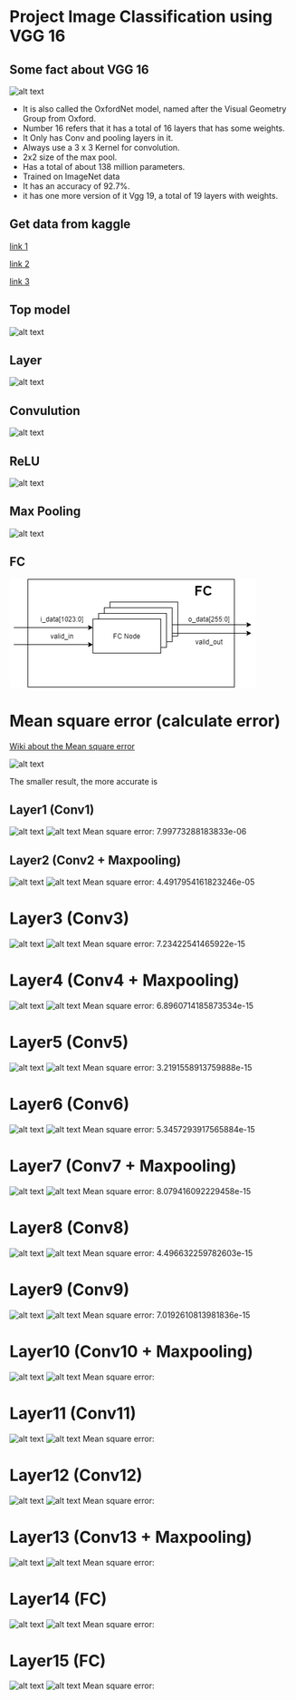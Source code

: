 # Project Image Classification using VGG 16
## Some fact about VGG 16

![alt text](https://github.com/18520381/434_Project_10/blob/main/VGG16%20Project/PNG/VGG16.png)

- It is also called the OxfordNet model, named after the Visual Geometry Group from Oxford.
- Number 16 refers that it has a total of 16 layers that has some weights.
- It Only has Conv and pooling layers in it.
- Always use a 3 x 3 Kernel for convolution.
- 2x2 size of the max pool.
- Has a total of about 138 million parameters.
- Trained on ImageNet data
- It has an accuracy of 92.7%.
- it has one more version of it Vgg 19, a total of 19 layers with weights.
## Get data from kaggle
[link 1](https://www.kaggle.com/kritikseth/fruit-and-vegetable-image-recognition)

[link 2](https://www.kaggle.com/olgabelitskaya/tomato-cultivars)

[link 3](https://www.kaggle.com/moltean/fruits)

## Top model
![alt text](https://github.com/18520381/434_Project_10/blob/main/VGG16%20Project/PNG/TopModel.png)

## Layer
![alt text](https://github.com/18520381/434_Project_10/blob/2f126a0307debdbcf69e54d4efa48217cef367b6/VGG16%20Project/PNG/Layer.png)

## Convulution
![alt text](https://github.com/18520381/434_Project_10/blob/main/VGG16%20Project/PNG/Conv3x3.png)

## ReLU
![alt text](https://github.com/18520381/434_Project_10/blob/main/VGG16%20Project/PNG/ReLU.png)

## Max Pooling  
![alt text](https://github.com/18520381/434_Project_10/blob/main/VGG16%20Project/PNG/Max_Pooling.png)

## FC
![alt text](https://github.com/18520381/434_Project_10/blob/main/VGG16%20Project/PNG/FC.png)

# Mean square error (calculate error)
[Wiki about the Mean square error](https://en.wikipedia.org/wiki/Mean_squared_error)


![alt text](https://github.com/18520381/434_Project_10/blob/3ddc6cf3ec1944ce13b4ee0afa98a33d40a207d5/VGG16%20Project/PNG/MSE.png)


The smaller result, the more accurate is

## Layer1 (Conv1)
![alt text](https://github.com/18520381/434_Project_10/blob/b95783b5ddb928a6545d5117af15a1bb8c4aaca4/VGG16%20Project/PNG/KERAS_Layer1.png)
![alt text](https://github.com/18520381/434_Project_10/blob/093a35e62458e6c83fb901e4386a5c6645018c2e/VGG16%20Project/PNG/RTL_Layer1.png)
Mean square error: 7.99773288183833e-06

## Layer2 (Conv2 + Maxpooling)
![alt text](https://github.com/18520381/434_Project_10/blob/b95783b5ddb928a6545d5117af15a1bb8c4aaca4/VGG16%20Project/PNG/KERAS_Layer2.png)
![alt text](https://github.com/18520381/434_Project_10/blob/b95783b5ddb928a6545d5117af15a1bb8c4aaca4/VGG16%20Project/PNG/RTL_Layer2.png)
Mean square error: 4.4917954161823246e-05

# Layer3 (Conv3)
![alt text](https://github.com/18520381/434_Project_10/blob/6e2b546d751824012b147fe4c7fcc0226d0dec99/VGG16%20Project/PNG/KERAS_Layer3.png)
![alt text](https://github.com/18520381/434_Project_10/blob/6e2b546d751824012b147fe4c7fcc0226d0dec99/VGG16%20Project/PNG/RTL_Layer3.png)
Mean square error: 7.23422541465922e-15

# Layer4 (Conv4 + Maxpooling)
![alt text](https://github.com/18520381/434_Project_10/blob/57012b99d8297f8f712c85c08968d3e0daa39f88/VGG16%20Project/PNG/KERAS_Layer4.png)
![alt text](https://github.com/18520381/434_Project_10/blob/57012b99d8297f8f712c85c08968d3e0daa39f88/VGG16%20Project/PNG/RTL_Layer4.png)
Mean square error: 6.8960714185873534e-15

# Layer5 (Conv5)
![alt text](https://github.com/18520381/434_Project_10/blob/27c5a0db13b5a05a56e1b37f90d4dcccc912c164/VGG16%20Project/PNG/KERAS_Layer5.png)
![alt text](https://github.com/18520381/434_Project_10/blob/27c5a0db13b5a05a56e1b37f90d4dcccc912c164/VGG16%20Project/PNG/RTL_Layer5.png)
Mean square error: 3.2191558913759888e-15

# Layer6 (Conv6)
![alt text](https://github.com/18520381/434_Project_10/blob/2faee59a50d37b32e1652ffb9803a0a2706fda8d/VGG16%20Project/PNG/KERAS_Layer6.png)
![alt text](https://github.com/18520381/434_Project_10/blob/2faee59a50d37b32e1652ffb9803a0a2706fda8d/VGG16%20Project/PNG/RTL_Layer6.png)
Mean square error: 5.3457293917565884e-15

# Layer7 (Conv7 + Maxpooling)
![alt text](https://github.com/18520381/434_Project_10/blob/5cc219d4a94383e8f55b9df902860316532bf7bf/VGG16%20Project/PNG/KERAS_Layer7.png)
![alt text](https://github.com/18520381/434_Project_10/blob/5cc219d4a94383e8f55b9df902860316532bf7bf/VGG16%20Project/PNG/RTL_Layer7.png)
Mean square error: 8.079416092229458e-15

# Layer8 (Conv8)
![alt text](https://github.com/18520381/434_Project_10/blob/ae709e7618313571a88bd9c0d1b28d0a50b50b19/VGG16%20Project/PNG/KERAS_Layer8.png)
![alt text](https://github.com/18520381/434_Project_10/blob/ae709e7618313571a88bd9c0d1b28d0a50b50b19/VGG16%20Project/PNG/RTL_Layer8.png)
Mean square error: 4.496632259782603e-15

# Layer9 (Conv9)
![alt text](https://github.com/18520381/434_Project_10/blob/a5f823bf8d625b6cd82cd13517bd970f1a1fd48a/VGG16%20Project/PNG/KERAS_Layer9.png)
![alt text](https://github.com/18520381/434_Project_10/blob/a5f823bf8d625b6cd82cd13517bd970f1a1fd48a/VGG16%20Project/PNG/RTL_Layer9.png)
Mean square error: 7.0192610813981836e-15

# Layer10 (Conv10 + Maxpooling)
![alt text]()
![alt text]()
Mean square error: 

# Layer11 (Conv11)
![alt text]()
![alt text]()
Mean square error: 

# Layer12 (Conv12)
![alt text]()
![alt text]()
Mean square error: 

# Layer13 (Conv13 + Maxpooling)
![alt text]()
![alt text]()
Mean square error: 

# Layer14 (FC)
![alt text]()
![alt text]()
Mean square error: 

# Layer15 (FC)
![alt text]()
![alt text]()
Mean square error: 
